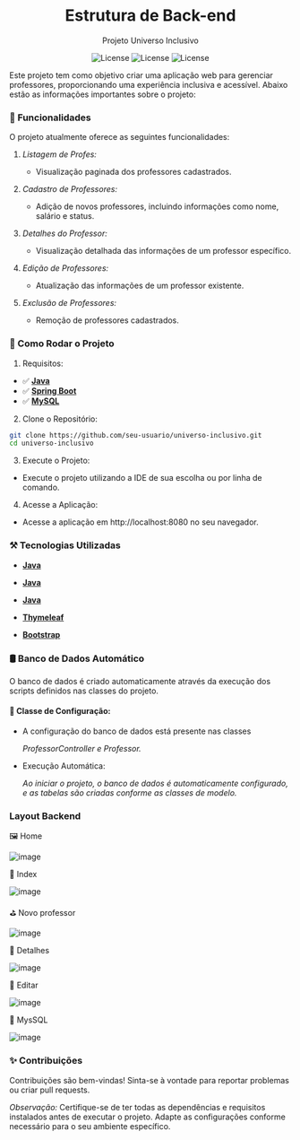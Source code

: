 <h1 align="center"> Estrutura de Back-end</h1>

<p align="center">
  Projeto Universo Inclusivo
</p>

<p align="center">
  <img alt="License" src="https://img.shields.io/badge/License-MIT-green.svg"> <img alt="License" src="https://img.shields.io/badge/java_8-✓-blue.svg"> <img alt="License" src="https://img.shields.io/badge/mysql-✓-blue.svg"
</p>


Este projeto tem como objetivo criar uma aplicação web para gerenciar professores, proporcionando uma experiência inclusiva e acessível. Abaixo estão as informações importantes sobre o projeto:

### 📱 Funcionalidades

O projeto atualmente oferece as seguintes funcionalidades:

1. *Listagem de Profes:*
   - Visualização paginada dos professores cadastrados.
     
2. *Cadastro de Professores:*
   - Adição de novos professores, incluindo informações como nome, salário e status.

3. *Detalhes do Professor:*
   - Visualização detalhada das informações de um professor específico.

4. *Edição de Professores:*
   - Atualização das informações de um professor existente.

5. *Exclusão de Professores:*
   - Remoção de professores cadastrados.

### 🎡 Como Rodar o Projeto

1. Requisitos:

- ✅ **[Java](https://www.java.com/pt-BR/)**
- ✅ **[Spring Boot](https://spring.io/projects/spring-boot)**
- ✅ **[MySQL](https://www.mysql.com/)**

2. Clone o Repositório:
   
```bash
git clone https://github.com/seu-usuario/universo-inclusivo.git
cd universo-inclusivo
```

3. Execute o Projeto:

- Execute o projeto utilizando a IDE de sua escolha ou por linha de comando.
  
4. Acesse a Aplicação:
   
- Acesse a aplicação em http://localhost:8080 no seu navegador.

### ⚒️ Tecnologias Utilizadas

- **[Java](https://www.java.com/pt-BR/)**
  
- **[Java](https://spring.io/projects/spring-boot)**
  
- **[Java](https://www.mysql.com/)**
  
- **[Thymeleaf](https://www.thymeleaf.org/)**
  
- **[Bootstrap](https://getbootstrap.com/)**

### 🛢️ Banco de Dados Automático

O banco de dados é criado automaticamente através da execução dos scripts definidos nas classes do projeto.

#### 🧵 Classe de Configuração:

- A configuração do banco de dados está presente nas classes

    *ProfessorController e Professor.*

- Execução Automática:

    *Ao iniciar o projeto, o banco de dados é automaticamente configurado, e as tabelas são criadas conforme as classes de modelo.*

###  Layout Backend


🖼️ Home 

![image](https://github.com/Squad-039-RecodePro/universo-inclusivo/assets/116025593/1aa3ab8c-6cd2-42c1-8152-e13356341939)

🎊 Index 

![image](https://github.com/Squad-039-RecodePro/universo-inclusivo/assets/116025593/f805ff30-917e-48b4-9b77-f1f6ec0194d3)

⛳ Novo professor

![image](https://github.com/Squad-039-RecodePro/universo-inclusivo/assets/116025593/60ecba04-7c96-48b1-8907-b9d5ee64699a)

📲 Detalhes 

![image](https://github.com/Squad-039-RecodePro/universo-inclusivo/assets/116025593/e38eb79c-225d-4e7d-9d7f-dc721bf38cda)

📑 Editar 

![image](https://github.com/Squad-039-RecodePro/universo-inclusivo/assets/116025593/a291fd6a-cff4-4bbb-865e-54a88b0d9525)

🐬 MysSQL

![image](https://github.com/Squad-039-RecodePro/universo-inclusivo/assets/116025593/d8466e9a-4fad-47d8-ad12-55b6866fc43f)




### ✨ Contribuições

Contribuições são bem-vindas! Sinta-se à vontade para reportar problemas ou criar pull requests.

*Observação:* Certifique-se de ter todas as dependências e requisitos instalados antes de executar o projeto. Adapte as configurações conforme necessário para o seu ambiente específico.

